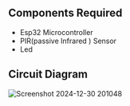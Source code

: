 ## Components Required
- Esp32 Microcontroller
- PIR(passive Infrared ) Sensor
- Led
## Circuit Diagram

![Screenshot 2024-12-30 201048](https://github.com/user-attachments/assets/e489605d-e3a6-46cc-89f3-a82d60c9d390)
